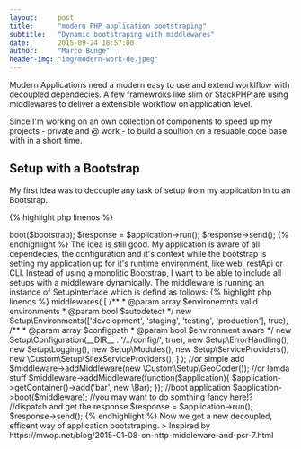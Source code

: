 ```yaml
---
layout:     post
title:      "modern PHP application bootstraping"
subtitle:   "Dynamic bootstraping with middlewares"
date:       2015-09-24 18:57:00
author:     "Marco Bunge"
header-img: "img/modern-work-de.jpeg"
---
```


Modern Applications need a modern easy to use and extend worklflow with decoupled dependecies. A few framewroks like slim or StackPHP are using middlewares to deliver a extensible workflow on application level.

Since I'm working on an own collection of components to speed up my projects - private and @ work - to build a soultion on a resuable code base with in a short time.

## Setup with a Bootstrap

My first idea was to decouple any task of setup from my application in to an Bootstrap.

{% highlight php linenos %}
<?php

$application = new Furnace\Application\Application();
$bootstrap = new Furnace\Application\Bootstrap(__DIR__ . '/../app');

//start booting of my bootstrap
$application->boot($bootstrap);
$response = $application->run();
$response->send();
{% endhighlight %}

The idea is still good. My application is aware of all dependecies, the configuration and it's context while the bootstrap is setting my application up for it's runtime environment, like web, restApi or CLI.

Instead of using a monolitic Bootstrap, I want to be able to include all setups with a middleware dynamically. The middleware is running an instance of SetupInterface which is defind as follows:

{% highlight php linenos %}
<?php

namespace Furnace\Application;

interface MiddlewareInterface
{
    public function execute(ApplicationInterface $application);
}

{% endhighlight %}

A new Bootstrap definition would look like this:

{% highlight php linenos %}
<?php

use Furnace\Application;

$application = new Furnace\Application\Application();
$middleware = new Furnace\Application\MiddlewareCollection();
$middleware->middlewares(
  [
    /**
     * @param array $environemnts valid environments
     * @param bool  $autodetect 
     */
    new Setup\Environments(['development', 'staging', 'testing', 'production'], true),
    
    /**
     * @param array $configpath
     * @param bool  $environment aware 
     */
    new Setup\Configuration(__DIR__ . '/../config/', true),
    new Setup\ErrorHandling(),
    new Setup\Logging(),
    new Setup\Modules(),
    new Setup\ServiceProviders(),
    new \Custom\Setup\SilexServiceProviders(),
  ]
);

//or simple add
$middleware->addMiddleware(new \Custom\Setup\GeoCoder());

//or lamda stuff
$middleware->addMiddleware(function($application){
  $application->getContainer()->add('bar', new \Bar);
});

//boot application
$application->boot($middleware);

//you may want to do somthing fancy here!?

//dispatch and get the response
$response = $application->run();
$response->send();
{% endhighlight %}

Now we got a new decoupled, efficent way of application bootstraping.

> Inspired by https://mwop.net/blog/2015-01-08-on-http-middleware-and-psr-7.html
